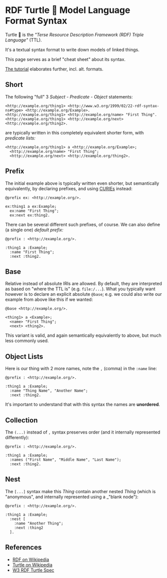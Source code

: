 <!--
    SPDX-License-Identifier: Apache-2.0

    Copyright 2024 The Enola <https://enola.dev> Authors

    Licensed under the Apache License, Version 2.0 (the "License");
    you may not use this file except in compliance with the License.
    You may obtain a copy of the License at

        https://www.apache.org/licenses/LICENSE-2.0

    Unless required by applicable law or agreed to in writing, software
    distributed under the License is distributed on an "AS IS" BASIS,
    WITHOUT WARRANTIES OR CONDITIONS OF ANY KIND, either express or implied.
    See the License for the specific language governing permissions and
    limitations under the License.
-->

<!-- TODO Support YAML frontmatter in all pre-commit checks; the problem is that it's after the license.. :=()
---
id http://www.w3.org/ns/formats/Turtle
enola:mediaType text/turtle
enola:fs/ext ttl
# TODO Rethink tags; they cannot be global, and must be namespaced.
enola:tag ttl
enola:wikipedia: Turtle_(syntax)
# TODO Read this YAML header and display it as MD table on this page on the right when rendered like on Wikipedia!
# TODO Via Wikipedia, find and fetch Wikidata, and load its facts about this Thing, and display (some of) that as well.
---
-->

# RDF Turtle 🐢 Model Language Format Syntax

Turtle 🐢 is the _"Terse Resource Description Framework (RDF) Triple Language"_ (TTL).

It's a textual syntax format to write down models of linked things.

This page serves as a brief "cheat sheet" about its syntax.

[The tutorial](../models/example.org/hello.md) elaborates further, incl. alt. formats.

<!-- TODO Write an 'extractor' which pulls ```turtle out of MD, loads, and validates syntax! -->

## Short

The following "full" 3 _Subject - Predicate - Object_ statements:

```turtle
<http://example.org/thing1> <http://www.w3.org/1999/02/22-rdf-syntax-ns#type> <http://example.org/Example>.
<http://example.org/thing1> <http://example.org/name> "First Thing".
<http://example.org/thing1> <http://example.org/next> <http://example.org/thing2>.
```

are typically written in this completely equivalent shorter form, with _predicate lists:_

```turtle
<http://example.org/thing1> a <http://example.org/Example>;
  <http://example.org/name> "First Thing";
  <http://example.org/next> <http://example.org/thing2>.
```

## Prefix

<!-- TODO Promote using "PREFIX" instead of "@prefix" to align TTL with SPARQL, and more YAML friendly?
     But it doesn't work; RDF4j probably needs some flag... -->

The initial example above is typically written even shorter, but semantically equivalently, by declaring prefixes, and using [CURIEs](https://en.wikipedia.org/wiki/CURIE) instead:

```turtle
@prefix ex: <http://example.org/>.

ex:thing1 a ex:Example;
  ex:name "First Thing";
  ex:next ex:thing2.
```

There can be several different such prefixes, of course. We can also define (a single one) _default prefix:_

```turtle
@prefix : <http://example.org/>.

:thing1 a :Example;
  :name "First Thing";
  :next :thing2.
```

## Base

Relative instead of absolute IRIs are allowed. By default, they are interpreted as based on "where the TTL is" (e.g. `file:/...`). What you typically want however is to declare an explicit absolute `@base`; e.g. we could also write our example from above like this if we wanted:

```turtle
@base <http://example.org/>.

<thing1> a <Example>;
  <name> "First Thing";
  <next> <thing2>.
```

This variant is valid, and again semantically equivalently to above, but much less commonly used.

## Object Lists

Here is our thing with 2 more names, note the `,` (comma) in the `:name` line:

```turtle
@prefix : <http://example.org/>.

:thing1 a :Example;
  :name "Thing Name", "Another Name";
  :next :thing2.
```

It's important to understand that with this syntax the names are **unordered**.

## Collection

The `(...)` instead of `,` syntax preserves order (and it internally represented differently):

```turtle
@prefix : <http://example.org/>.

:thing1 a :Example;
  :names ("First Name", "Middle Name", "Last Name");
  :next :thing2.
```

## Nest

The `[...]` syntax make this _Thing_ contain another nested _Thing_ (which is "anonymous", and internally represented using a _"blank node"):

```turtle
@prefix : <http://example.org/>.

:thing1 a :Example;
  :nest [
    :name "Another Thing";
    :next :thing2
  ].
```

<!-- TODO ## Graph

          Because Enola can extract Turtle from Markdown, we can produce the following view of the above:

          <!--exec:graphviz ../../enola --load docs/concepts/turtle.md rosetta http://example.org/thing1 -o=fd:1?mediaType=text/markdown - ->

          As well as this graph diagram visualization:

          ```graphviz ../../enola --load docs/concepts/turtle.md rosetta -o=fd:1?mediaType=text/vnd.graphviz
          ```
  -->

## References

* [RDF on Wikipedia](https://en.wikipedia.org/wiki/Resource_Description_Framework)
* [Turtle on Wikipedia](https://en.wikipedia.org/wiki/Turtle_(syntax))
* [W3 RDF Turtle Spec](https://www.w3.org/TR/turtle/)
